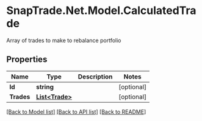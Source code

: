 # SnapTrade.Net.Model.CalculatedTrade
Array of trades to make to rebalance portfolio

## Properties

Name | Type | Description | Notes
------------ | ------------- | ------------- | -------------
**Id** | **string** |  | [optional] 
**Trades** | [**List&lt;Trade&gt;**](Trade.md) |  | [optional] 

[[Back to Model list]](../README.md#documentation-for-models) [[Back to API list]](../README.md#documentation-for-api-endpoints) [[Back to README]](../README.md)

